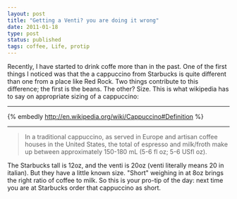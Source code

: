 ```yaml
---
layout: post
title: "Getting a Venti? you are doing it wrong"
date: 2011-01-18
type: post
status: published
tags: coffee, Life, protip
---
```



Recently, I have started to drink coffe more than in the past. One of the first things I noticed was that the a cappuccino from Starbucks is quite different than one from a place like Red Rock. Two things contribute to this difference; the first is the beans. The other? Size. This is what wikipedia has to say on appropriate sizing of a cappuccino:

----

{% embedly http://en.wikipedia.org/wiki/Cappuccino#Definition %}

----

> In a traditional cappuccino, as served in Europe and artisan coffee houses in the United States, the total of espresso and milk/froth make up between approximately 150-180 mL (5-6 fl oz; 5-6 USfl oz).

The Starbucks tall is 12oz, and the venti is 20oz (venti literally means 20 in italian). But they have a little known size. "Short" weighing in at 8oz brings the right ratio of coffee to milk. So this is your pro-tip of the day: next time you are at Starbucks order that cappuccino as short.
